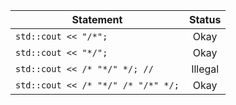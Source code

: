 | Statement                        |  Status |
|----------------------------------|:-------:|
|`std::cout << "/*";`              |   Okay  |
|`std::cout << "*/";`              |   Okay  |
|`std::cout << /* "*/" */; //`     | Illegal |
|`std::cout << /* "*/" /* "/*" */;`|   Okay  |
